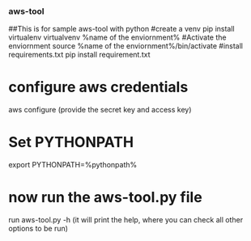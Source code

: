 ### aws-tool
##This is for sample aws-tool with python
#create a venv 
pip install virtualenv
virtualvenv %name of the enviornment%
#Activate the enviornment
source %name of the enviornment%/bin/activate
#install requirements.txt
pip install requirement.txt
# configure aws credentials
aws configure  (provide the secret key and access key)
# Set PYTHONPATH
export PYTHONPATH=%pythonpath%
# now run the aws-tool.py file
run aws-tool.py -h (it will print the help, where you can check all other options to be run)
